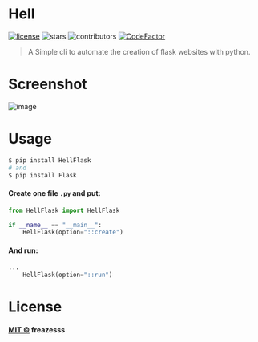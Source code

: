 # Hell

[![license](https://img.shields.io/github/license/freazesss/hell)](./LICENSE)
![stars](https://img.shields.io/github/stars/freazesss/hell.svg)
![contributors](https://img.shields.io/github/contributors/freazesss/hell.svg)
[![CodeFactor](https://www.codefactor.io/repository/github/freazesss/hell/badge)](https://www.codefactor.io/repository/github/freazesss/hell)

> A Simple cli to automate the creation of flask websites with python.

# Screenshot

![image](https://user-images.githubusercontent.com/60306241/81494996-5acd5a80-9283-11ea-8eb8-40bac032c8f8.gif)

# Usage

```sh
$ pip install HellFlask
# and
$ pip install Flask
```

#### Create one file ``.py`` and put:
```py
from HellFlask import HellFlask

if __name__ == "__main__":
    HellFlask(option="::create")
```

#### And run:
```py
...
    HellFlask(option="::run")
```

# License
#### [MIT ©](https://github.com/freazesss/hell/blob/master/LICENSE) freazesss
